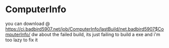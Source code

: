 # ComputerInfo
you can download @ https://ci.badbird5907.net/job/ComputerInfo/lastBuild/net.badbird5907$ComputerInfo/
dw about the failed build, its just failing to build a exe and i'm too lazy to fix it
